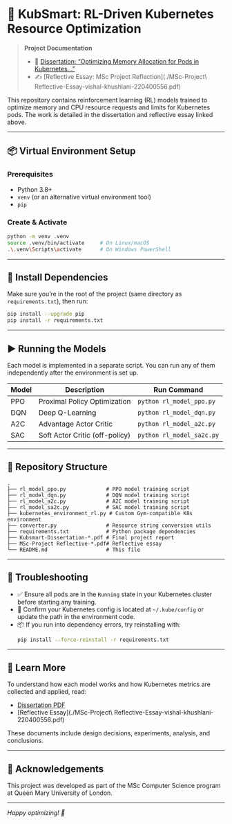 # 🐝 KubSmart: RL-Driven Kubernetes Resource Optimization

> **Project Documentation**  
> - 📄 [Dissertation: “Optimizing Memory Allocation for Pods in Kubernetes…”](./Kubsmart-Dissertation-Vishal-Khushlani-220400556.pdf)  
> - ✍️ [Reflective Essay: MSc Project Reflection](./MSc-Project\ Reflective-Essay-vishal-khushlani-220400556.pdf)

This repository contains reinforcement learning (RL) models trained to optimize memory and CPU resource requests and limits for Kubernetes pods. The work is detailed in the dissertation and reflective essay linked above.

---

## 📦 Virtual Environment Setup

### Prerequisites
- Python 3.8+
- `venv` (or an alternative virtual environment tool)
- `pip`

### Create & Activate
```bash
python -m venv .venv
source .venv/bin/activate     # On Linux/macOS
.\.venv\Scripts\activate      # On Windows PowerShell
```

---

## 🔧 Install Dependencies

Make sure you’re in the root of the project (same directory as `requirements.txt`), then run:

```bash
pip install --upgrade pip
pip install -r requirements.txt
```

---

## ▶️ Running the Models

Each model is implemented in a separate script. You can run any of them independently after the environment is set up.

| Model | Description                             | Run Command               |
|-------|-----------------------------------------|---------------------------|
| PPO   | Proximal Policy Optimization            | `python rl_model_ppo.py`  |
| DQN   | Deep Q-Learning                         | `python rl_model_dqn.py`  |
| A2C   | Advantage Actor Critic                  | `python rl_model_a2c.py`  |
| SAC   | Soft Actor Critic (off-policy)          | `python rl_model_sa2c.py` |

---

## 📁 Repository Structure

```
.
├── rl_model_ppo.py             # PPO model training script
├── rl_model_dqn.py             # DQN model training script
├── rl_model_a2c.py             # A2C model training script
├── rl_model_sa2c.py            # SAC model training script
├── kubernetes_environment_rl.py # Custom Gym-compatible K8s environment
├── converter.py                # Resource string conversion utils
├── requirements.txt            # Python package dependencies
├── Kubsmart-Dissertation-*.pdf # Final project report
├── MSc-Project Reflective-*.pdf# Reflective essay
└── README.md                   # This file
```

---

## 🐞 Troubleshooting

- ✅ Ensure all pods are in the `Running` state in your Kubernetes cluster before starting any training.
- 🔑 Confirm your Kubernetes config is located at `~/.kube/config` or update the path in the environment code.
- 📦 If you run into dependency errors, try reinstalling with:
  ```bash
  pip install --force-reinstall -r requirements.txt
  ```

---

## 🧠 Learn More

To understand how each model works and how Kubernetes metrics are collected and applied, read:

- [Dissertation PDF](./Kubsmart-Dissertation-Vishal-Khushlani-220400556.pdf)
- [Reflective Essay](./MSc-Project\ Reflective-Essay-vishal-khushlani-220400556.pdf)

These documents include design decisions, experiments, analysis, and conclusions.

---

## 🙌 Acknowledgements

This project was developed as part of the MSc Computer Science program at Queen Mary University of London.

---

*Happy optimizing! 🚀*
